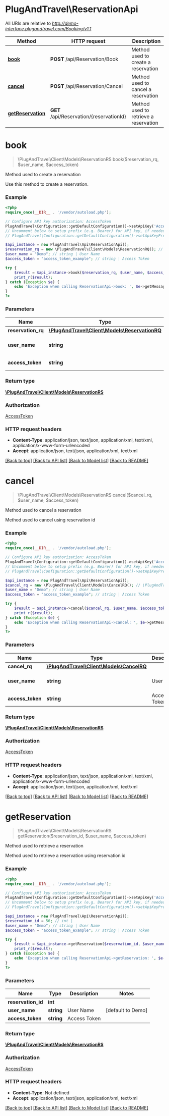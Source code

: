 # PlugAndTravel\ReservationApi

All URIs are relative to *http://demo-interface.plugandtravel.com/Booking/v1.1*

Method | HTTP request | Description
------------- | ------------- | -------------
[**book**](ReservationApi.md#book) | **POST** /api/Reservation/Book | Method used to create a reservation
[**cancel**](ReservationApi.md#cancel) | **POST** /api/Reservation/Cancel | Method used to cancel a reservation
[**getReservation**](ReservationApi.md#getReservation) | **GET** /api/Reservation/{reservationId} | Method used to retrieve a reservation


# **book**
> \PlugAndTravel\Client\Models\ReservationRS book($reservation_rq, $user_name, $access_token)

Method used to create a reservation

Use this method to create a reservation.

### Example
```php
<?php
require_once(__DIR__ . '/vendor/autoload.php');

// Configure API key authorization: AccessToken
PlugAndTravel\Configuration::getDefaultConfiguration()->setApiKey('AccessToken', 'YOUR_API_KEY');
// Uncomment below to setup prefix (e.g. Bearer) for API key, if needed
// PlugAndTravel\Configuration::getDefaultConfiguration()->setApiKeyPrefix('AccessToken', 'Bearer');

$api_instance = new PlugAndTravel\Api\ReservationApi();
$reservation_rq = new \PlugAndTravel\Client\Models\ReservationRQ(); // \PlugAndTravel\Client\Models\ReservationRQ | 
$user_name = "Demo"; // string | User Name
$access_token = "access_token_example"; // string | Access Token

try {
    $result = $api_instance->book($reservation_rq, $user_name, $access_token);
    print_r($result);
} catch (Exception $e) {
    echo 'Exception when calling ReservationApi->book: ', $e->getMessage(), PHP_EOL;
}
?>
```

### Parameters

Name | Type | Description  | Notes
------------- | ------------- | ------------- | -------------
 **reservation_rq** | [**\PlugAndTravel\Client\Models\ReservationRQ**](../Model/\PlugAndTravel\Client\Models\ReservationRQ.md)|  |
 **user_name** | **string**| User Name | [default to Demo]
 **access_token** | **string**| Access Token |

### Return type

[**\PlugAndTravel\Client\Models\ReservationRS**](../Model/ReservationRS.md)

### Authorization

[AccessToken](../../README.md#AccessToken)

### HTTP request headers

 - **Content-Type**: application/json, text/json, application/xml, text/xml, application/x-www-form-urlencoded
 - **Accept**: application/json, text/json, application/xml, text/xml

[[Back to top]](#) [[Back to API list]](../../README.md#documentation-for-api-endpoints) [[Back to Model list]](../../README.md#documentation-for-models) [[Back to README]](../../README.md)

# **cancel**
> \PlugAndTravel\Client\Models\ReservationRS cancel($cancel_rq, $user_name, $access_token)

Method used to cancel a reservation

Method used to cancel using reservation id

### Example
```php
<?php
require_once(__DIR__ . '/vendor/autoload.php');

// Configure API key authorization: AccessToken
PlugAndTravel\Configuration::getDefaultConfiguration()->setApiKey('AccessToken', 'YOUR_API_KEY');
// Uncomment below to setup prefix (e.g. Bearer) for API key, if needed
// PlugAndTravel\Configuration::getDefaultConfiguration()->setApiKeyPrefix('AccessToken', 'Bearer');

$api_instance = new PlugAndTravel\Api\ReservationApi();
$cancel_rq = new \PlugAndTravel\Client\Models\CancelRQ(); // \PlugAndTravel\Client\Models\CancelRQ | 
$user_name = "Demo"; // string | User Name
$access_token = "access_token_example"; // string | Access Token

try {
    $result = $api_instance->cancel($cancel_rq, $user_name, $access_token);
    print_r($result);
} catch (Exception $e) {
    echo 'Exception when calling ReservationApi->cancel: ', $e->getMessage(), PHP_EOL;
}
?>
```

### Parameters

Name | Type | Description  | Notes
------------- | ------------- | ------------- | -------------
 **cancel_rq** | [**\PlugAndTravel\Client\Models\CancelRQ**](../Model/\PlugAndTravel\Client\Models\CancelRQ.md)|  |
 **user_name** | **string**| User Name | [default to Demo]
 **access_token** | **string**| Access Token |

### Return type

[**\PlugAndTravel\Client\Models\ReservationRS**](../Model/ReservationRS.md)

### Authorization

[AccessToken](../../README.md#AccessToken)

### HTTP request headers

 - **Content-Type**: application/json, text/json, application/xml, text/xml, application/x-www-form-urlencoded
 - **Accept**: application/json, text/json, application/xml, text/xml

[[Back to top]](#) [[Back to API list]](../../README.md#documentation-for-api-endpoints) [[Back to Model list]](../../README.md#documentation-for-models) [[Back to README]](../../README.md)

# **getReservation**
> \PlugAndTravel\Client\Models\ReservationRS getReservation($reservation_id, $user_name, $access_token)

Method used to retrieve a reservation

Method used to retrieve a reservation using reservation id

### Example
```php
<?php
require_once(__DIR__ . '/vendor/autoload.php');

// Configure API key authorization: AccessToken
PlugAndTravel\Configuration::getDefaultConfiguration()->setApiKey('AccessToken', 'YOUR_API_KEY');
// Uncomment below to setup prefix (e.g. Bearer) for API key, if needed
// PlugAndTravel\Configuration::getDefaultConfiguration()->setApiKeyPrefix('AccessToken', 'Bearer');

$api_instance = new PlugAndTravel\Api\ReservationApi();
$reservation_id = 56; // int | 
$user_name = "Demo"; // string | User Name
$access_token = "access_token_example"; // string | Access Token

try {
    $result = $api_instance->getReservation($reservation_id, $user_name, $access_token);
    print_r($result);
} catch (Exception $e) {
    echo 'Exception when calling ReservationApi->getReservation: ', $e->getMessage(), PHP_EOL;
}
?>
```

### Parameters

Name | Type | Description  | Notes
------------- | ------------- | ------------- | -------------
 **reservation_id** | **int**|  |
 **user_name** | **string**| User Name | [default to Demo]
 **access_token** | **string**| Access Token |

### Return type

[**\PlugAndTravel\Client\Models\ReservationRS**](../Model/ReservationRS.md)

### Authorization

[AccessToken](../../README.md#AccessToken)

### HTTP request headers

 - **Content-Type**: Not defined
 - **Accept**: application/json, text/json, application/xml, text/xml

[[Back to top]](#) [[Back to API list]](../../README.md#documentation-for-api-endpoints) [[Back to Model list]](../../README.md#documentation-for-models) [[Back to README]](../../README.md)

